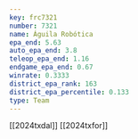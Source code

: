 ```yaml
---
key: frc7321
number: 7321
name: Águila Robótica
epa_end: 5.63
auto_epa_end: 3.8
teleop_epa_end: 1.16
endgame_epa_end: 0.67
winrate: 0.3333
district_epa_rank: 163
district_epa_percentile: 0.133
type: Team
---
```

[[2024txdal]]
[[2024txfor]]
